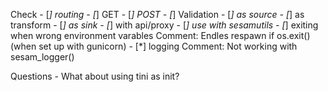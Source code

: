 Check
    - [*] routing
        - [*] GET
        - [*] POST
    - [*] Validation
    - [*] as source
    - [*] as transform
    - [*] as sink
    - [*] with api/proxy
    - [*] use with sesamutils
        - [*] exiting when wrong environment varables
        Comment: Endles respawn if os.exit() (when set up with gunicorn)
        - [*] logging
        Comment: Not working with sesam_logger()

Questions
    - What about using tini as init?